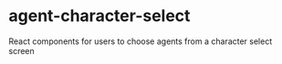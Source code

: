 # agent-character-select
React components for users to choose agents from a character select screen
